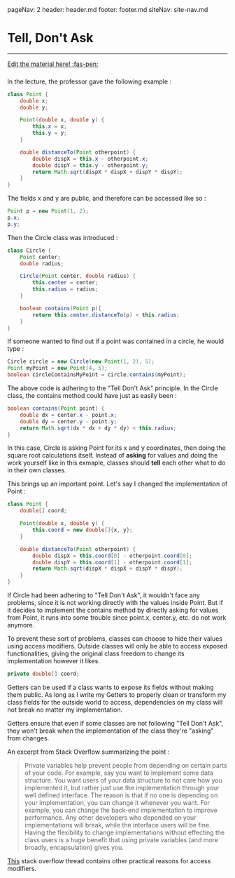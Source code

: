 <frontmatter>
  pageNav: 2
  header: header.md
  footer: footer.md
  siteNav: site-nav.md
</frontmatter>

<br> 

# Tell, Don't Ask
<hr>

<!-- DO NOT DELETE THIS LINK AND PLEASE WRITE BELOW THIS LINK-->
[Edit the material here! :fas-pen:](https://github.com/nus-cs2030/1920-s2/edit/master/contents/textbook/lecture01/tellDontAsk/tellDontAsk.md)
<!-- DO NOT DELETE THIS LINK AND PLEASE WRITE BELOW THIS LINK-->

### 

In the lecture, the professor gave the following example :

```java
class Point {
    double x;
    double y;

    Point(double x, double y) {
        this.x = x;
        this.y = y;
    }

    double distanceTo(Point otherpoint) {
        double dispX = this.x - otherpoint.x;
        double dispY = this.y - otherpoint.y;
        return Math.sqrt(dispX * dispX + dispY * dispY);
    }
}
```

The fields x and y are public, and therefore can be accessed like so :

```java {2-3}
Point p = new Point(1, 2);
p.x;
p.y;
```

Then the Circle class was introduced :

```java
class Circle {
    Point center;
    double radius;

    Circle(Point center, double radius) {
        this.center = center;
        this.radius = radius;
    }

    boolean contains(Point p){
        return this.center.distanceTo(p) < this.radius;
    }
}
```

If someone wanted to find out if a point was contained in a circle, 
he would type :

```java
Circle circle = new Circle(new Point(1, 2), 5);
Point myPoint = new Point(4, 5);
boolean circleContainsMyPoint = circle.contains(myPoint);
```

The above code is adhering to the "Tell Don't Ask" principle. In the Circle class, 
the contains method could have just as easily been :

```java
boolean contains(Point point) {
    double dx = center.x - point.x;
    double dy = center.y - point.y;
    return Math.sqrt(dx * dx + dy * dy) < this.radius;
}
```

In this case, Circle is asking Point for its x and y coordinates, then doing the 
square root calculations itself. Instead of **asking** for values and doing the 
work yourself like in this exmaple, classes should **tell** each other what to do in their own classes.

This brings up an important point. Let's say I changed the implementation of Point :

```java
class Point {
    double[] coord;

    Point(double x, double y) {
        this.coord = new double[]{x, y};
    }

    double distanceTo(Point otherpoint) {
        double dispX = this.coord[0] - otherpoint.coord[0];
        double dispY = this.coord[1] - otherpoint.coord[1];
        return Math.sqrt(dispX * dispX + dispY * dispY);
    }
}
```

If Circle had been adhering to "Tell Don't Ask", it wouldn't face any problems,
since it is not working directly with the values inside Point. But if it decides to
implement the contains method by directly asking for values from Point, it runs into some trouble since
point.x, center.y, etc. do not work anymore.

To prevent these sort of problems, classes can choose to hide their 
values using access modifiers. Outside classes will only be able to access
exposed functionalities, giving the original class freedom to change its implementation
however it likes.

```java
private double[] coord;
```

Getters can be used if a class wants to expose its fields without
making them public. As long as I write my Getters
to properly clean or transform my class fields for the outside world to access,
dependencies on my class will not break no matter my implementation.

Getters ensure that even if some classes are not following "Tell Don't Ask", 
they won't break when the implementation of the class they're "asking" from changes.

An excerpt from Stack Overflow summarizing the point :
>Private variables help prevent people from depending on certain parts of your code. 
For example, say you want to implement some data structure. 
You want users of your data structure to not care how you implemented it,
but rather just use the implementation through your well defined interface.
The reason is that if no one is depending on your implementation,
you can change it whenever you want. For example, you can change
the back-end implementation to improve performance. Any other
developers who depended on your implementations will break,
while the interface users will be fine. Having the flexibility
to change implementations without effecting the class users is
a huge benefit that using private variables
(and more broadly, encapsulation) gives you.

[This](https://softwareengineering.stackexchange.com/questions/143736/why-do-we-need-private-variables)
stack overflow thread contains other practical reasons for access modifiers.
